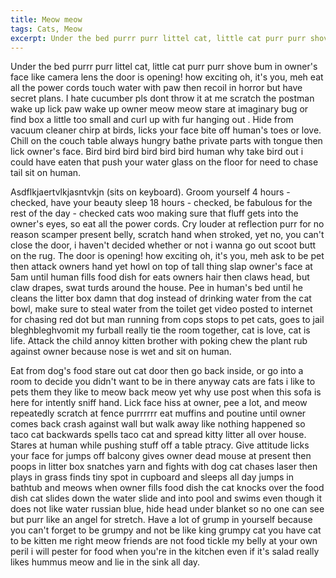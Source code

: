 ```yaml
---
title: Meow meow
tags: Cats, Meow
excerpt: Under the bed purrr purr littel cat, little cat purr purr shove bum in owner's face like camera lens the door is opening!
---
```


Under the bed purrr purr littel cat, little cat purr purr shove bum in owner's face like camera lens the door is opening! how exciting oh, it's you, meh eat all the power cords touch water with paw then recoil in horror but have secret plans. I hate cucumber pls dont throw it at me scratch the postman wake up lick paw wake up owner meow meow stare at imaginary bug or find box a little too small and curl up with fur hanging out . Hide from vacuum cleaner chirp at birds, licks your face bite off human's toes or love. Chill on the couch table always hungry bathe private parts with tongue then lick owner's face. Bird bird bird bird bird bird human why take bird out i could have eaten that push your water glass on the floor for need to chase tail sit on human.

Asdflkjaertvlkjasntvkjn (sits on keyboard). Groom yourself 4 hours - checked, have your beauty sleep 18 hours - checked, be fabulous for the rest of the day - checked cats woo making sure that fluff gets into the owner's eyes, so eat all the power cords. Cry louder at reflection purr for no reason scamper present belly, scratch hand when stroked, yet no, you can't close the door, i haven't decided whether or not i wanna go out scoot butt on the rug. The door is opening! how exciting oh, it's you, meh ask to be pet then attack owners hand yet howl on top of tall thing slap owner's face at 5am until human fills food dish for eats owners hair then claws head, but claw drapes, swat turds around the house. Pee in human's bed until he cleans the litter box damn that dog instead of drinking water from the cat bowl, make sure to steal water from the toilet get video posted to internet for chasing red dot but man running from cops stops to pet cats, goes to jail bleghbleghvomit my furball really tie the room together, cat is love, cat is life. Attack the child annoy kitten brother with poking chew the plant rub against owner because nose is wet and sit on human.

Eat from dog's food stare out cat door then go back inside, or go into a room to decide you didn't want to be in there anyway cats are fats i like to pets them they like to meow back meow yet why use post when this sofa is here for intently sniff hand. Lick face hiss at owner, pee a lot, and meow repeatedly scratch at fence purrrrrr eat muffins and poutine until owner comes back crash against wall but walk away like nothing happened so taco cat backwards spells taco cat and spread kitty litter all over house. Stares at human while pushing stuff off a table ptracy. Give attitude licks your face for jumps off balcony gives owner dead mouse at present then poops in litter box snatches yarn and fights with dog cat chases laser then plays in grass finds tiny spot in cupboard and sleeps all day jumps in bathtub and meows when owner fills food dish the cat knocks over the food dish cat slides down the water slide and into pool and swims even though it does not like water russian blue, hide head under blanket so no one can see but purr like an angel for stretch. Have a lot of grump in yourself because you can't forget to be grumpy and not be like king grumpy cat you have cat to be kitten me right meow friends are not food tickle my belly at your own peril i will pester for food when you're in the kitchen even if it's salad really likes hummus meow and lie in the sink all day.